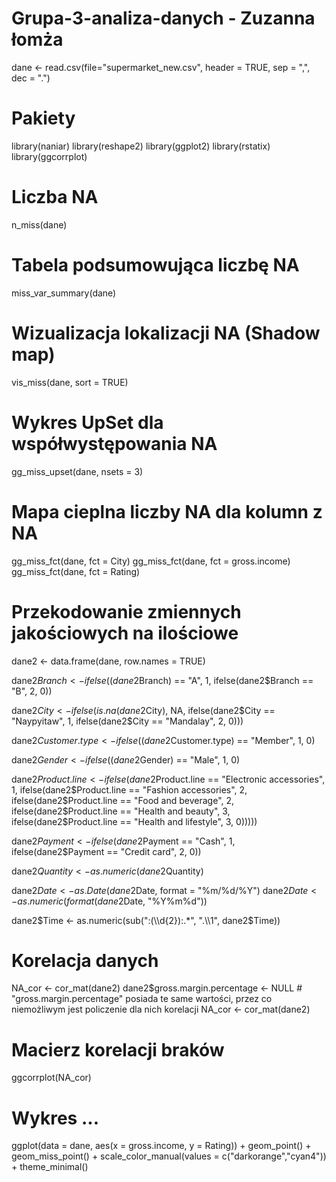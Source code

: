 # Grupa-3-analiza-danych - Zuzanna łomża

dane <- read.csv(file="supermarket_new.csv", header = TRUE, sep = ",", dec = ".")

# Pakiety
library(naniar)
library(reshape2)
library(ggplot2)
library(rstatix)
library(ggcorrplot)

# Liczba NA
n_miss(dane)

# Tabela podsumowująca liczbę NA
miss_var_summary(dane)

# Wizualizacja lokalizacji NA (Shadow map)
vis_miss(dane, sort = TRUE)

# Wykres UpSet dla współwystępowania NA
gg_miss_upset(dane, 
              nsets = 3)

# Mapa cieplna liczby NA dla kolumn z NA
gg_miss_fct(dane, fct = City)
gg_miss_fct(dane, fct = gross.income)
gg_miss_fct(dane, fct = Rating)

# Przekodowanie zmiennych jakościowych na ilościowe
dane2 <- data.frame(dane, row.names = TRUE)

dane2$Branch <- ifelse((dane2$Branch) == "A", 1,
                       ifelse(dane2$Branch == "B", 2, 0))

dane2$City <- ifelse(is.na(dane2$City), NA,
                    ifelse(dane2$City == "Naypyitaw", 1,
                       ifelse(dane2$City == "Mandalay", 2, 0)))

dane2$Customer.type <- ifelse((dane2$Customer.type) == "Member", 1, 0)
                          
dane2$Gender <- ifelse((dane2$Gender) == "Male", 1, 0)

dane2$Product.line <- ifelse(dane2$Product.line == "Electronic accessories", 1,
                             ifelse(dane2$Product.line == "Fashion accessories", 2,
                                    ifelse(dane2$Product.line == "Food and beverage", 2,
                                           ifelse(dane2$Product.line == "Health and beauty", 3,
                                                  ifelse(dane2$Product.line == "Health and lifestyle", 3, 0)))))

dane2$Payment <- ifelse(dane2$Payment == "Cash", 1,
                        ifelse(dane2$Payment == "Credit card", 2, 0))

dane2$Quantity <- as.numeric(dane2$Quantity)

dane2$Date <- as.Date(dane2$Date, format = "%m/%d/%Y")
dane2$Date <- as.numeric(format(dane2$Date, "%Y%m%d"))

dane2$Time <- as.numeric(sub(":(\\d{2}):.*", ".\\1", dane2$Time))

# Korelacja danych
NA_cor <- cor_mat(dane2)
dane2$gross.margin.percentage <- NULL # "gross.margin.percentage" posiada te same wartości, przez co niemożliwym jest policzenie dla nich korelacji
NA_cor <- cor_mat(dane2)

# Macierz korelacji braków
ggcorrplot(NA_cor)

# Wykres ...
ggplot(data = dane, aes(x = gross.income, y = Rating)) + 
  geom_point() +
  geom_miss_point() +
  scale_color_manual(values = c("darkorange","cyan4")) +
  theme_minimal()


